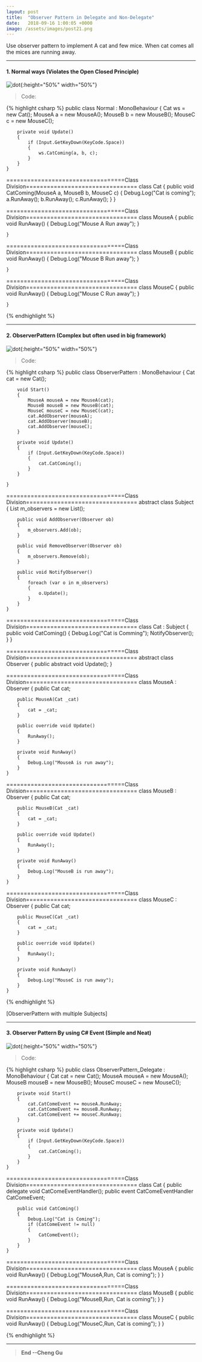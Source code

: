 ```yaml
---
layout: post
title:  "Observer Pattern in Delegate and Non-Delegate"
date:   2018-09-16 1:00:05 +0000
image: /assets/images/post21.png
---
```


Use observer pattern to implement A cat and few mice. When cat comes all the mices are running away.

---
#### 1. Normal ways (Violates the Open Closed Principle)

![dot](/assets/images/PostImages/Normal.png){:height="50%" width="50%"}

>Code:

{% highlight csharp %} 
    public class Normal : MonoBehaviour
    {
        Cat ws = new Cat();
        MouseA a = new MouseA();
        MouseB b = new MouseB();
        MouseC c = new MouseC();

        private void Update()
        {
            if (Input.GetKeyDown(KeyCode.Space))
            {
                ws.CatComing(a, b, c);
            }
        }
    }
    
==================================Class Division================================
    class Cat
    {
        public void CatComing(MouseA a, MouseB b, MouseC c)
        {
            Debug.Log("Cat is coming");
            a.RunAway();
            b.RunAway();
            c.RunAway();
        }
    }
    
==================================Class Division================================
    class MouseA
    {
        public void RunAway()
        {
            Debug.Log("Mouse A Run away");
        }

    }
    
==================================Class Division================================
    class MouseB
    {
        public void RunAway()
        {
            Debug.Log("Mouse B Run away");
        }

    }
    
==================================Class Division================================
    class MouseC
    {
        public void RunAway()
        {
            Debug.Log("Mouse C Run away");
        }

    }

{% endhighlight %}

---
#### 2. ObserverPattern (Complex but often used in big framework)

![dot](/assets/images/PostImages/OB.png){:height="50%" width="50%"}

>Code:

{% highlight csharp %} 
    public class ObserverPattern : MonoBehaviour
    {
        Cat cat = new Cat();

        void Start()
        {
            MouseA mouseA = new MouseA(cat);
            MouseB mouseB = new MouseB(cat);
            MouseC mouseC = new MouseC(cat);
            cat.AddObserver(mouseA);
            cat.AddObserver(mouseB);
            cat.AddObserver(mouseC);
        }

        private void Update()
        {
            if (Input.GetKeyDown(KeyCode.Space))
            {
                cat.CatComing();
            }
        }

    }
    
==================================Class Division================================
    abstract class Subject
    {
        List<Observer> m_observers = new List<Observer>();

        public void AddObserver(Observer ob)
        {
            m_observers.Add(ob);
        }

        public void RemoveObserver(Observer ob)
        {
            m_observers.Remove(ob);
        }

        public void NotifyObserver()
        {
            foreach (var o in m_observers)
            {
                o.Update();
            }
        }
    }

==================================Class Division================================
    class Cat : Subject
    {
        public void CatComing()
        {
            Debug.Log("Cat is Comming");
            NotifyObserver();
        }
    }

==================================Class Division================================
    abstract class Observer
    {
        public abstract void Update();
    }

==================================Class Division================================
    class MouseA : Observer
    {
        public Cat cat;

        public MouseA(Cat _cat)
        {
            cat = _cat;
        }

        public override void Update()
        {
            RunAway();
        }

        private void RunAway()
        {
            Debug.Log("MouseA is run away");
        }
    }

==================================Class Division================================
    class MouseB : Observer
    {
        public Cat cat;

        public MouseB(Cat _cat)
        {
            cat = _cat;
        }

        public override void Update()
        {
            RunAway();
        }

        private void RunAway()
        {
            Debug.Log("MouseB is run away");
        }
    }
    
==================================Class Division================================
    class MouseC : Observer
    {
        public Cat cat;

        public MouseC(Cat _cat)
        {
            cat = _cat;
        }

        public override void Update()
        {
            RunAway();
        }

        private void RunAway()
        {
            Debug.Log("MouseC is run away");
        }
    }
{% endhighlight %}


[ObserverPattern with multiple Subjects]

---
#### 3. Observer Pattern By using C# Event (Simple and Neat)

![dot](/assets/images/PostImages/OB_Event.png){:height="50%" width="50%"}

>Code:

{% highlight csharp %} 
    public class ObserverPattern_Delegate : MonoBehaviour
    {
        Cat cat = new Cat();
        MouseA mouseA = new MouseA();
        MouseB mouseB = new MouseB();
        MouseC mouseC = new MouseC();


        private void Start()
        {
            cat.CatComeEvent += mouseA.RunAway;
            cat.CatComeEvent += mouseB.RunAway;
            cat.CatComeEvent += mouseC.RunAway;
        }

        private void Update()
        {
            if (Input.GetKeyDown(KeyCode.Space))
            {
                cat.CatComing();
            }
        }
    }

==================================Class Division================================
    class Cat
    {
        public delegate void CatComeEventHandler();
        public event CatComeEventHandler CatComeEvent;

        public void CatComing()
        {
            Debug.Log("Cat is Coming");
            if (CatComeEvent != null)
            {
                CatComeEvent();
            }
        }
    }

==================================Class Division================================
    class MouseA
    {
        public void RunAway()
        {
            Debug.Log("MouseA,Run, Cat is coming");
        }
    }
    
==================================Class Division================================
    class MouseB
    {
        public void RunAway()
        {
            Debug.Log("MouseB,Run, Cat is coming");
        }
    }

==================================Class Division================================
    class MouseC
    {
        public void RunAway()
        {
            Debug.Log("MouseC,Run, Cat is coming");
        }
    }


{% endhighlight %}


---

>**End --Cheng Gu**


